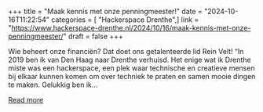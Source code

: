 +++
title = "Maak kennis met onze penningmeester!"
date = "2024-10-16T11:22:54"
categories = [ "Hackerspace Drenthe",]
link = "https://www.hackerspace-drenthe.nl/2024/10/16/maak-kennis-met-onze-penningmeester/"
draft = false
+++

Wie beheert onze financiën? Dat doet ons getalenteerde lid Rein Velt! &#8220;In 2019 ben ik van Den Haag naar Drenthe verhuisd. Het enige wat ik Drenthe miste was een hackerspace, een plek waar technische en creatieve mensen bij elkaar kunnen komen om over techniek te praten en samen mooie dingen te maken. Gelukkig ben ik&#8230;

[Read more](https://www.hackerspace-drenthe.nl/2024/10/16/maak-kennis-met-onze-penningmeester/)